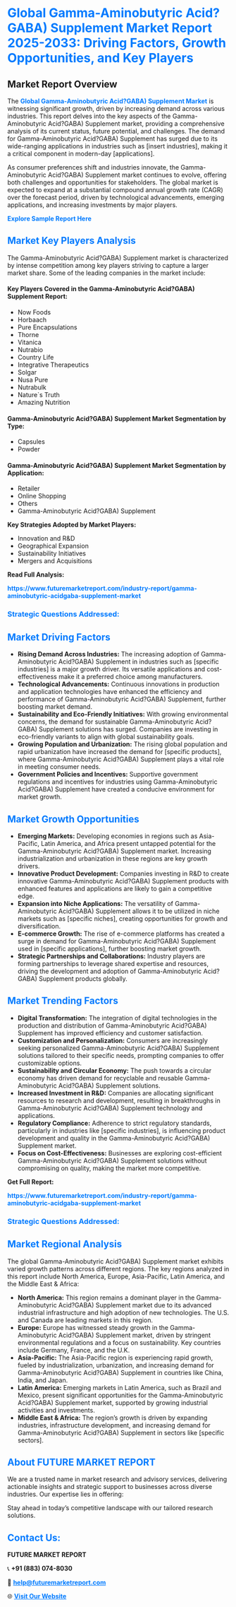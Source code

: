 <h1 style="color: #007BFF;">Global Gamma-Aminobutyric Acid?GABA) Supplement Market Report 2025-2033: Driving Factors, Growth Opportunities, and Key Players</h1>

<section id="overview">
<h2>Market Report Overview</h2>
<p>The <a href="https://www.futuremarketreport.com/industry-report/gamma-aminobutyric-acidgaba-supplement-market" style="color: #007BFF; text-decoration: none;"><strong>Global Gamma-Aminobutyric Acid?GABA) Supplement Market</strong></a> is witnessing significant growth, driven by increasing demand across various industries. This report delves into the key aspects of the Gamma-Aminobutyric Acid?GABA) Supplement market, providing a comprehensive analysis of its current status, future potential, and challenges. The demand for Gamma-Aminobutyric Acid?GABA) Supplement has surged due to its wide-ranging applications in industries such as [insert industries], making it a critical component in modern-day [applications].</p>
<p>As consumer preferences shift and industries innovate, the Gamma-Aminobutyric Acid?GABA) Supplement market continues to evolve, offering both challenges and opportunities for stakeholders. The global market is expected to expand at a substantial compound annual growth rate (CAGR) over the forecast period, driven by technological advancements, emerging applications, and increasing investments by major players.</p>
</section>

<section id="overview">
<p><a href="https://www.futuremarketreport.com/request-sample/reportId=126896" style="color: #007BFF; text-decoration: none;"><strong>Explore Sample Report Here</strong></a></p>
</section>

<section id="key-players">
<h2 style="color: #007BFF;">Market Key Players Analysis</h2>
<p>The Gamma-Aminobutyric Acid?GABA) Supplement market is characterized by intense competition among key players striving to capture a larger market share. Some of the leading companies in the market include:</p>
<h4>Key Players Covered in the Gamma-Aminobutyric Acid?GABA) Supplement Report:</h4>
<ul><li>Now Foods</li><li>Horbaach</li><li>Pure Encapsulations</li><li>Thorne</li><li>Vitanica</li><li>Nutrabio</li><li>Country Life</li><li>Integrative Therapeutics</li><li>Solgar</li><li>Nusa Pure</li><li>Nutrabulk</li><li>Nature`s Truth</li><li>Amazing Nutrition</li></ul>
<h4>Gamma-Aminobutyric Acid?GABA) Supplement Market Segmentation by Type:</h4>
<ul><li>Capsules</li><li>Powder</li></ul>

<h4>Gamma-Aminobutyric Acid?GABA) Supplement Market Segmentation by Application:</h4>
<ul><li>Retailer</li><li>Online Shopping</li><li>Others</li><li>Gamma-Aminobutyric Acid?GABA) Supplement</li></ul>
<p><strong>Key Strategies Adopted by Market Players:</strong></p>
<ul>
<li>Innovation and R&D</li>
<li>Geographical Expansion</li>
<li>Sustainability Initiatives</li>
<li>Mergers and Acquisitions</li>
</ul>
</section>

<section>
<p><strong>Read Full Analysis: </strong></p><a href="https://www.futuremarketreport.com/industry-report/gamma-aminobutyric-acidgaba-supplement-market" style="color: #007BFF; text-decoration: none;"><strong>https://www.futuremarketreport.com/industry-report/gamma-aminobutyric-acidgaba-supplement-market</strong></a>
<h3 style="color: #007BFF;">Strategic Questions Addressed:</h3>
</section>

<section id="driving-factors">
<h2 style="color: #007BFF;">Market Driving Factors</h2>
<ul>
<li><strong>Rising Demand Across Industries:</strong> The increasing adoption of Gamma-Aminobutyric Acid?GABA) Supplement in industries such as [specific industries] is a major growth driver. Its versatile applications and cost-effectiveness make it a preferred choice among manufacturers.</li>
<li><strong>Technological Advancements:</strong> Continuous innovations in production and application technologies have enhanced the efficiency and performance of Gamma-Aminobutyric Acid?GABA) Supplement, further boosting market demand.</li>
<li><strong>Sustainability and Eco-Friendly Initiatives:</strong> With growing environmental concerns, the demand for sustainable Gamma-Aminobutyric Acid?GABA) Supplement solutions has surged. Companies are investing in eco-friendly variants to align with global sustainability goals.</li>
<li><strong>Growing Population and Urbanization:</strong> The rising global population and rapid urbanization have increased the demand for [specific products], where Gamma-Aminobutyric Acid?GABA) Supplement plays a vital role in meeting consumer needs.</li>
<li><strong>Government Policies and Incentives:</strong> Supportive government regulations and incentives for industries using Gamma-Aminobutyric Acid?GABA) Supplement have created a conducive environment for market growth.</li>
</ul>
</section>

<section id="growth-opportunities">
<h2 style="color: #007BFF;">Market Growth Opportunities</h2>
<ul>
<li><strong>Emerging Markets:</strong> Developing economies in regions such as Asia-Pacific, Latin America, and Africa present untapped potential for the Gamma-Aminobutyric Acid?GABA) Supplement market. Increasing industrialization and urbanization in these regions are key growth drivers.</li>
<li><strong>Innovative Product Development:</strong> Companies investing in R&D to create innovative Gamma-Aminobutyric Acid?GABA) Supplement products with enhanced features and applications are likely to gain a competitive edge.</li>
<li><strong>Expansion into Niche Applications:</strong> The versatility of Gamma-Aminobutyric Acid?GABA) Supplement allows it to be utilized in niche markets such as [specific niches], creating opportunities for growth and diversification.</li>
<li><strong>E-commerce Growth:</strong> The rise of e-commerce platforms has created a surge in demand for Gamma-Aminobutyric Acid?GABA) Supplement used in [specific applications], further boosting market growth.</li>
<li><strong>Strategic Partnerships and Collaborations:</strong> Industry players are forming partnerships to leverage shared expertise and resources, driving the development and adoption of Gamma-Aminobutyric Acid?GABA) Supplement products globally.</li>
</ul>
</section>

<section id="trending-factors">
<h2 style="color: #007BFF;">Market Trending Factors</h2>
<ul>
<li><strong>Digital Transformation:</strong> The integration of digital technologies in the production and distribution of Gamma-Aminobutyric Acid?GABA) Supplement has improved efficiency and customer satisfaction.</li>
<li><strong>Customization and Personalization:</strong> Consumers are increasingly seeking personalized Gamma-Aminobutyric Acid?GABA) Supplement solutions tailored to their specific needs, prompting companies to offer customizable options.</li>
<li><strong>Sustainability and Circular Economy:</strong> The push towards a circular economy has driven demand for recyclable and reusable Gamma-Aminobutyric Acid?GABA) Supplement solutions.</li>
<li><strong>Increased Investment in R&D:</strong> Companies are allocating significant resources to research and development, resulting in breakthroughs in Gamma-Aminobutyric Acid?GABA) Supplement technology and applications.</li>
<li><strong>Regulatory Compliance:</strong> Adherence to strict regulatory standards, particularly in industries like [specific industries], is influencing product development and quality in the Gamma-Aminobutyric Acid?GABA) Supplement market.</li>
<li><strong>Focus on Cost-Effectiveness:</strong> Businesses are exploring cost-efficient Gamma-Aminobutyric Acid?GABA) Supplement solutions without compromising on quality, making the market more competitive.</li>
</ul>
</section>

<section>
<p><strong>Get Full Report: </strong></p><a href="https://www.futuremarketreport.com/industry-report/gamma-aminobutyric-acidgaba-supplement-market" style="color: #007BFF; text-decoration: none;"><strong>https://www.futuremarketreport.com/industry-report/gamma-aminobutyric-acidgaba-supplement-market</strong></a>
<h3 style="color: #007BFF;">Strategic Questions Addressed:</h3>
</section>


<section id="regional-analysis">
<h2 style="color: #007BFF;">Market Regional Analysis</h2>
<p>The global Gamma-Aminobutyric Acid?GABA) Supplement market exhibits varied growth patterns across different regions. The key regions analyzed in this report include North America, Europe, Asia-Pacific, Latin America, and the Middle East & Africa:</p>
<ul>
<li><strong>North America:</strong> This region remains a dominant player in the Gamma-Aminobutyric Acid?GABA) Supplement market due to its advanced industrial infrastructure and high adoption of new technologies. The U.S. and Canada are leading markets in this region.</li>
<li><strong>Europe:</strong> Europe has witnessed steady growth in the Gamma-Aminobutyric Acid?GABA) Supplement market, driven by stringent environmental regulations and a focus on sustainability. Key countries include Germany, France, and the U.K.</li>
<li><strong>Asia-Pacific:</strong> The Asia-Pacific region is experiencing rapid growth, fueled by industrialization, urbanization, and increasing demand for Gamma-Aminobutyric Acid?GABA) Supplement in countries like China, India, and Japan.</li>
<li><strong>Latin America:</strong> Emerging markets in Latin America, such as Brazil and Mexico, present significant opportunities for the Gamma-Aminobutyric Acid?GABA) Supplement market, supported by growing industrial activities and investments.</li>
<li><strong>Middle East & Africa:</strong> The region’s growth is driven by expanding industries, infrastructure development, and increasing demand for Gamma-Aminobutyric Acid?GABA) Supplement in sectors like [specific sectors].</li>
</ul>
</section>

<footer>
<h2 style="color: #007BFF;">About FUTURE MARKET REPORT</h2>
<p>We are a trusted name in market research and advisory services, delivering actionable insights and strategic support to businesses across diverse industries. Our expertise lies in offering:</p>

<p>Stay ahead in today’s competitive landscape with our tailored research solutions.</p>

<h2 style="color: #007BFF;">Contact Us:</h2>
<p><strong>FUTURE MARKET REPORT</strong></p>
<p>📞 <strong>+91 (883) 074-8030</strong></p>
<p>📧 <strong><a href="mailto:help@futuremarketreport.com" style="color: #007BFF;">help@futuremarketreport.com</a></strong></p>
<p>🌐 <strong><a href="https://www.futuremarketreport.com/" style="color: #007BFF;">Visit Our Website</a></strong></p>
</footer>